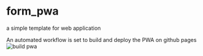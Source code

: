 # form_pwa
a simple template for web application

An automated workflow is set to build and deploy the PWA on github pages
![build pwa](https://github.com/Gammate/form_pwa/workflows/pwa/badge.svg)
